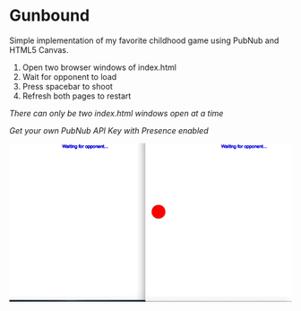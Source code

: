Gunbound
=========
Simple implementation of my favorite childhood game using PubNub and HTML5 Canvas.


1. Open two browser windows of index.html
2. Wait for opponent to load
3. Press spacebar to shoot
4. Refresh both pages to restart

*There can only be two index.html windows open at a time*

*Get your own PubNub API Key with Presence enabled*

![Demo](https://raw.githubusercontent.com/seowyanyi/Gunbound/master/gunbound.gif)


